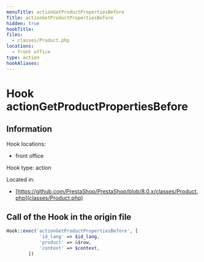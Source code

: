 ```yaml
---
menuTitle: actionGetProductPropertiesBefore
Title: actionGetProductPropertiesBefore
hidden: true
hookTitle: 
files:
  - classes/Product.php
locations:
  - front office
type: action
hookAliases:
---
```


# Hook actionGetProductPropertiesBefore

## Information

Hook locations: 
  - front office

Hook type: action

Located in: 
  - [https://github.com/PrestaShop/PrestaShop/blob/8.0.x/classes/Product.php](classes/Product.php)

## Call of the Hook in the origin file

```php
Hook::exec('actionGetProductPropertiesBefore', [
            'id_lang' => $id_lang,
            'product' => &$row,
            'context' => $context,
        ])
```